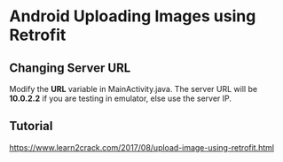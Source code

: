 # Android Uploading Images using Retrofit

## Changing Server URL

Modify the __URL__ variable in MainActivity.java. The server URL will be __10.0.2.2__ if you are
testing in emulator, else use the server IP.

## Tutorial

https://www.learn2crack.com/2017/08/upload-image-using-retrofit.html
